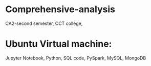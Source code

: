 # Comprehensive-analysis
CA2-second semester, CCT college,
# Ubuntu Virtual machine:
Jupyter Notebook,
Python, SQL code,
PySpark,
MySQL,
MongoDB
